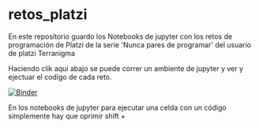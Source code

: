 # retos_platzi

En este repositorio guardo los Notebooks de jupyter con los retos de programación de Platzi de la serie 'Nunca pares de programar' del usuario de platzi Terranigma

Haciendo clik aqui abajo se puede correr un ambiente de jupyter y ver y ejectuar el codigo de cada reto. <br>

[![Binder](https://mybinder.org/badge_logo.svg)](https://mybinder.org/v2/gh/waco527/retos_platzi/master)


En los notebooks de jupyter para ejecutar una celda con un código simplemente hay que oprimir shift + 

